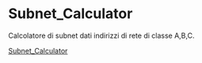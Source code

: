 # Subnet_Calculator

Calcolatore di subnet dati indirizzi di rete di classe A,B,C.

[Subnet_Calculator](https://simonemoretto.github.io/Subnet_Calculator/)
